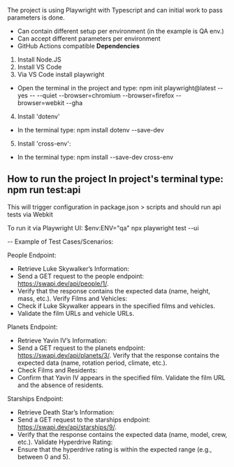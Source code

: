 The project is using Playwright with Typescript and can initial work to pass parameters is done.
* Can contain different setup per environment (in the example is QA env.)
* Can accept different parameters per environment
* GitHub Actions compatible
**Dependencies**
1. Install Node.JS
2. Install VS Code
3. Via VS Code install playwright
* Open the terminal in the project and type: npm init playwright@latest --yes -- --quiet --browser=chromium --browser=firefox --browser=webkit --gha
4. Install 'dotenv'
* In the terminal type: npm install dotenv --save-dev
5. Install 'cross-env':
* In the terminal type: npm install --save-dev cross-env

**How to run the project**
In project's terminal type: npm run test:api
--
This will trigger configuration in package.json > scripts
and
should run api tests via Webkit

To run it via Playwright UI:
$env:ENV="qa"
npx playwright test --ui

--
Example of Test Cases/Scenarios:

People Endpoint:
* Retrieve Luke Skywalker’s Information:
* Send a GET request to the people endpoint: https://swapi.dev/api/people/1/.
* Verify that the response contains the expected data (name, height, mass, etc.).
Verify Films and Vehicles:
* Check if Luke Skywalker appears in the specified films and vehicles.
* Validate the film URLs and vehicle URLs.

Planets Endpoint:
* Retrieve Yavin IV’s Information:
* Send a GET request to the planets endpoint: https://swapi.dev/api/planets/3/.
Verify that the response contains the expected data (name, rotation period, climate, etc.).
* Check Films and Residents:
* Confirm that Yavin IV appears in the specified film.
Validate the film URL and the absence of residents.

Starships Endpoint:
* Retrieve Death Star’s Information:
* Send a GET request to the starships endpoint: https://swapi.dev/api/starships/9/.
* Verify that the response contains the expected data (name, model, crew, etc.).
Validate Hyperdrive Rating:
* Ensure that the hyperdrive rating is within the expected range (e.g., between 0 and 5).